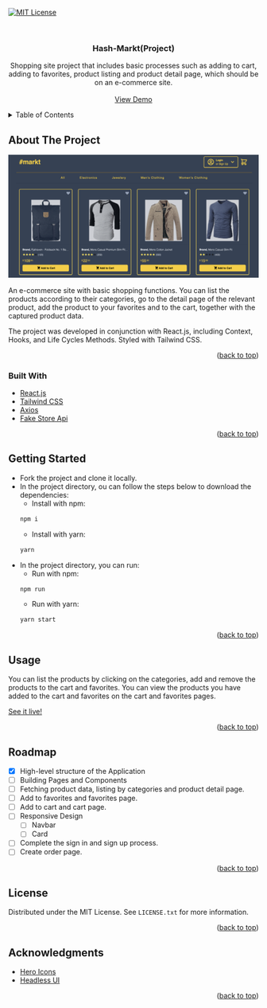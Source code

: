 
<div id="top"></div>
            
[![MIT License][license-shield]](https://github.com/hash-insert/hash-markt/blob/main/LICENSE)


<br />
<div align="center">
  <h3 align="center">Hash-Markt(Project)</h3>

  <p align="center">
     Shopping site project that includes basic processes such as adding to cart, adding to favorites, product listing and product detail page, which should be on an e-commerce site.
    <br />
    <br />
    <a href="https://hash-markt.netlify.app">View Demo</a>
  </p>
</div>

<!-- TABLE OF CONTENTS -->
<details>
  <summary>Table of Contents</summary>
  <ol>
    <li>
      <a href="#about-the-project">About The Project</a>
      <ul>
        <li><a href="#built-with">Built With</a></li>
      </ul>
    </li>
    <li><a href="#getting-started">Getting Started</a></li>
    <li><a href="#usage">Usage</a></li>
    <li><a href="#roadmap">Roadmap</a></li>
    <li><a href="#license">License</a></li>
    <li><a href="#contact">Contact</a></li>
    <li><a href="#acknowledgments">Acknowledgments</a></li>
  </ol>
</details>

<!-- ABOUT THE PROJECT -->
## About The Project

![PROJECT_SCREENSHOT_01](./src/Assets/Screenshots/Hash-Markt-HomePage.png)

An e-commerce site with basic shopping functions. You can list the products according to their categories, go to the detail page of the relevant product, add the product to your favorites and to the cart, together with the captured product data.

The project was developed in conjunction with React.js, including Context, Hooks, and Life Cycles Methods. Styled with Tailwind CSS. 

<p align="right">(<a href="#top">back to top</a>)</p>


### Built With

* [React.js](https://reactjs.org/)
* [Tailwind CSS](https://tailwindui.com/)
* [Axios](https://www.npmjs.com/package/axios)
* [Fake Store Api](https://fakestoreapi.com/)

<p align="right">(<a href="#top">back to top</a>)</p>


<!-- GETTING STARTED -->
## Getting Started

 -  Fork the project and clone it locally.
 -  In the project directory, ou can follow the steps below to download the dependencies:
     - Install with npm:
     ```sh
     npm i
     ```
     - Install with yarn:
     ```sh
     yarn
     ```
- In the project directory, you can run:
  - Run with npm:
  ```sh
  npm run
  ```
  - Run with yarn:
  ```sh
  yarn start
  ```

<p align="right">(<a href="#top">back to top</a>)</p>

## Usage

You can list the products by clicking on the categories, add and remove the products to the cart and favorites. You can view the products you have added to the cart and favorites on the cart and favorites pages.

[See it live!](https://hash-markt.netlify.app)

<p align="right">(<a href="#top">back to top</a>)</p>

## Roadmap

- [x] High-level structure of the Application
- [ ] Building Pages and Components
- [ ] Fetching product data, listing by categories and product detail page.
- [ ] Add to favorites and favorites page.
- [ ] Add to cart and cart page.
- [ ] Responsive Design
    - [ ] Navbar
    - [ ] Card
- [ ] Complete the sign in and sign up process.
- [ ] Create order page.

<p align="right">(<a href="#top">back to top</a>)</p>

## License

Distributed under the MIT License. See `LICENSE.txt` for more information.

<p align="right">(<a href="#top">back to top</a>)</p>


<!-- ACKNOWLEDGMENTS -->
## Acknowledgments

* [Hero Icons](https://heroicons.com/)
* [Headless UI](https://headlessui.com/)


<p align="right">(<a href="#top">back to top</a>)</p>



<!-- MARKDOWN LINKS & IMAGES -->
<!-- https://www.markdownguide.org/basic-syntax/#reference-style-links -->
[license-shield]: https://img.shields.io/github/license/othneildrew/Best-README-Template.svg?style=for-the-badge

